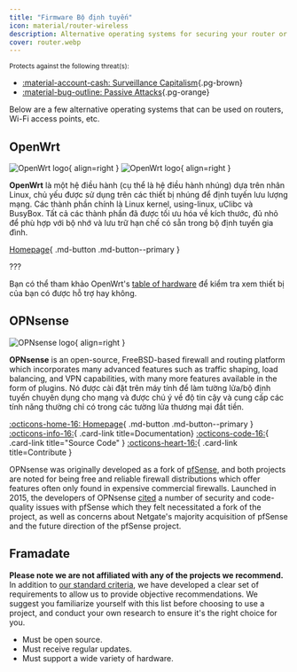 ```yaml
---
title: "Firmware Bộ định tuyến"
icon: material/router-wireless
description: Alternative operating systems for securing your router or Wi-Fi access point.
cover: router.webp
---
```


<small>Protects against the following threat(s):</small>

- [:material-account-cash: Surveillance Capitalism](basics/common-threats.md#surveillance-as-a-business-model ""){.pg-brown}
- [:material-bug-outline: Passive Attacks](basics/common-threats.md#security-and-privacy ""){.pg-orange}

Below are a few alternative operating systems that can be used on routers, Wi-Fi access points, etc.

## OpenWrt

<div class="admonition recommendation" markdown>

![OpenWrt logo](assets/img/router/openwrt.svg#only-light){ align=right }
![OpenWrt logo](assets/img/router/openwrt-dark.svg#only-dark){ align=right }

**OpenWrt** là một hệ điều hành (cụ thể là hệ điều hành nhúng) dựa trên nhân Linux, chủ yếu được sử dụng trên các thiết bị nhúng để định tuyến lưu lượng mạng. Các thành phần chính là Linux kernel, using-linux, uClibc và BusyBox. Tất cả các thành phần đã được tối ưu hóa về kích thước, đủ nhỏ để phù hợp với bộ nhớ và lưu trữ hạn chế có sẵn trong bộ định tuyến gia đình.

[Homepage](https://openwrt.org){ .md-button .md-button--primary }

???

</details>

</div>

Bạn có thể tham khảo OpenWrt's [table of hardware](https://openwrt.org/toh/start) để kiểm tra xem thiết bị của bạn có được hỗ trợ hay không.

## OPNsense

<div class="admonition recommendation" markdown>

![OPNsense logo](assets/img/router/opnsense.svg){ align=right }

**OPNsense** is an open-source, FreeBSD-based firewall and routing platform which incorporates many advanced features such as traffic shaping, load balancing, and VPN capabilities, with many more features available in the form of plugins. Nó được cài đặt trên máy tính để làm tường lửa/bộ định tuyến chuyên dụng cho mạng và được chú ý về độ tin cậy và cung cấp các tính năng thường chỉ có trong các tường lửa thương mại đắt tiền.

[:octicons-home-16: Homepage](https://opnsense.org){ .md-button .md-button--primary }
[:octicons-info-16:](https://docs.opnsense.org/index.html){ .card-link title=Documentation}
[:octicons-code-16:](https://github.com/opnsense){ .card-link title="Source Code" }
[:octicons-heart-16:](https://opnsense.org/donate){ .card-link title=Contribute }

</details>

</div>

OPNsense was originally developed as a fork of [pfSense](https://en.wikipedia.org/wiki/PfSense), and both projects are noted for being free and reliable firewall distributions which offer features often only found in expensive commercial firewalls. Launched in 2015, the developers of OPNsense [cited](https://docs.opnsense.org/history/thefork.html) a number of security and code-quality issues with pfSense which they felt necessitated a fork of the project, as well as concerns about Netgate's majority acquisition of pfSense and the future direction of the pfSense project.

## Framadate

**Please note we are not affiliated with any of the projects we recommend.** In addition to [our standard criteria](about/criteria.md), we have developed a clear set of requirements to allow us to provide objective recommendations. We suggest you familiarize yourself with this list before choosing to use a project, and conduct your own research to ensure it's the right choice for you.

- Must be open source.
- Must receive regular updates.
- Must support a wide variety of hardware.
